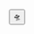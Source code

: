 <pre><code>
<div class="2"><button type="button" class="btn btn-primary picker" data-bs-toggle="modal" data-bs-target="#exampleModalCentre">🛸</button></div></code></pre>